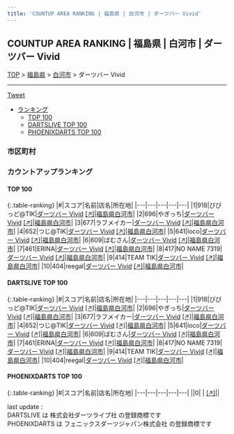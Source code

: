 ```yaml
---
title: 'COUNTUP AREA RANKING | 福島県 | 白河市 | ダーツバー Vivid'
---
```

## COUNTUP AREA RANKING | 福島県 | 白河市 | ダーツバー Vivid

[TOP](/darts/rank/) > [福島県](/darts/rank/福島県/) > [白河市](/darts/rank/福島県/白河市/) > ダーツバー Vivid

___

<a href="https://twitter.com/share?ref_src=twsrc%5Etfw" data-text="COUNTUP AREA RANKING | 福島県白河市ダーツバー Vivid" class="twitter-share-button" data-hashtags="DARTSLIVE,PHOENIXDARTS,darts,ダーツ" data-show-count="false">Tweet</a>

* [ランキング](#カウントアップランキング)
    * [TOP 100](#top-100)
    * [DARTSLIVE TOP 100](#dartslive-top-100)
    * [PHOENIXDARTS TOP 100](#phoenixdarts-top-100)

### 市区町村

<ul>

</ul>

### カウントアップランキング

#### TOP 100



{:.table-ranking}
|#|スコア|名前|店名|所在地|
|---|---|---|---|---|
|1|918|<span class="rank-name-dl">びびっど@TIK</span>|<a href="/darts/rank/shops/7aa955810b5153620d9b047a20a7ba1e.html">ダーツバー Vivid</a> <a href="https://search.dartslive.com/jp/shop/7aa955810b5153620d9b047a20a7ba1e">[↗]</a>|<a href="/darts/rank/福島県/白河市">福島県白河市</a>|
|2|696|<span class="rank-name-dl">やぎっち</span>|<a href="/darts/rank/shops/7aa955810b5153620d9b047a20a7ba1e.html">ダーツバー Vivid</a> <a href="https://search.dartslive.com/jp/shop/7aa955810b5153620d9b047a20a7ba1e">[↗]</a>|<a href="/darts/rank/福島県/白河市">福島県白河市</a>|
|3|677|<span class="rank-name-dl">ラフメイカー</span>|<a href="/darts/rank/shops/7aa955810b5153620d9b047a20a7ba1e.html">ダーツバー Vivid</a> <a href="https://search.dartslive.com/jp/shop/7aa955810b5153620d9b047a20a7ba1e">[↗]</a>|<a href="/darts/rank/福島県/白河市">福島県白河市</a>|
|4|652|<span class="rank-name-dl">つじ@TIK</span>|<a href="/darts/rank/shops/7aa955810b5153620d9b047a20a7ba1e.html">ダーツバー Vivid</a> <a href="https://search.dartslive.com/jp/shop/7aa955810b5153620d9b047a20a7ba1e">[↗]</a>|<a href="/darts/rank/福島県/白河市">福島県白河市</a>|
|5|641|<span class="rank-name-dl">loco</span>|<a href="/darts/rank/shops/7aa955810b5153620d9b047a20a7ba1e.html">ダーツバー Vivid</a> <a href="https://search.dartslive.com/jp/shop/7aa955810b5153620d9b047a20a7ba1e">[↗]</a>|<a href="/darts/rank/福島県/白河市">福島県白河市</a>|
|6|609|<span class="rank-name-dl">ばむさん</span>|<a href="/darts/rank/shops/7aa955810b5153620d9b047a20a7ba1e.html">ダーツバー Vivid</a> <a href="https://search.dartslive.com/jp/shop/7aa955810b5153620d9b047a20a7ba1e">[↗]</a>|<a href="/darts/rank/福島県/白河市">福島県白河市</a>|
|7|461|<span class="rank-name-dl">ERINA</span>|<a href="/darts/rank/shops/7aa955810b5153620d9b047a20a7ba1e.html">ダーツバー Vivid</a> <a href="https://search.dartslive.com/jp/shop/7aa955810b5153620d9b047a20a7ba1e">[↗]</a>|<a href="/darts/rank/福島県/白河市">福島県白河市</a>|
|8|417|<span class="rank-name-dl">NO NAME 7319</span>|<a href="/darts/rank/shops/7aa955810b5153620d9b047a20a7ba1e.html">ダーツバー Vivid</a> <a href="https://search.dartslive.com/jp/shop/7aa955810b5153620d9b047a20a7ba1e">[↗]</a>|<a href="/darts/rank/福島県/白河市">福島県白河市</a>|
|9|414|<span class="rank-name-dl">TEAM TIK</span>|<a href="/darts/rank/shops/7aa955810b5153620d9b047a20a7ba1e.html">ダーツバー Vivid</a> <a href="https://search.dartslive.com/jp/shop/7aa955810b5153620d9b047a20a7ba1e">[↗]</a>|<a href="/darts/rank/福島県/白河市">福島県白河市</a>|
|10|404|<span class="rank-name-dl">reegal</span>|<a href="/darts/rank/shops/7aa955810b5153620d9b047a20a7ba1e.html">ダーツバー Vivid</a> <a href="https://search.dartslive.com/jp/shop/7aa955810b5153620d9b047a20a7ba1e">[↗]</a>|<a href="/darts/rank/福島県/白河市">福島県白河市</a>|


#### DARTSLIVE TOP 100



{:.table-ranking}
|#|スコア|名前|店名|所在地|
|---|---|---|---|---|
|1|918|<span class="rank-name-dl">びびっど@TIK</span>|<a href="/darts/rank/shops/7aa955810b5153620d9b047a20a7ba1e.html">ダーツバー Vivid</a> <a href="https://search.dartslive.com/jp/shop/7aa955810b5153620d9b047a20a7ba1e">[↗]</a>|<a href="/darts/rank/福島県/白河市">福島県白河市</a>|
|2|696|<span class="rank-name-dl">やぎっち</span>|<a href="/darts/rank/shops/7aa955810b5153620d9b047a20a7ba1e.html">ダーツバー Vivid</a> <a href="https://search.dartslive.com/jp/shop/7aa955810b5153620d9b047a20a7ba1e">[↗]</a>|<a href="/darts/rank/福島県/白河市">福島県白河市</a>|
|3|677|<span class="rank-name-dl">ラフメイカー</span>|<a href="/darts/rank/shops/7aa955810b5153620d9b047a20a7ba1e.html">ダーツバー Vivid</a> <a href="https://search.dartslive.com/jp/shop/7aa955810b5153620d9b047a20a7ba1e">[↗]</a>|<a href="/darts/rank/福島県/白河市">福島県白河市</a>|
|4|652|<span class="rank-name-dl">つじ@TIK</span>|<a href="/darts/rank/shops/7aa955810b5153620d9b047a20a7ba1e.html">ダーツバー Vivid</a> <a href="https://search.dartslive.com/jp/shop/7aa955810b5153620d9b047a20a7ba1e">[↗]</a>|<a href="/darts/rank/福島県/白河市">福島県白河市</a>|
|5|641|<span class="rank-name-dl">loco</span>|<a href="/darts/rank/shops/7aa955810b5153620d9b047a20a7ba1e.html">ダーツバー Vivid</a> <a href="https://search.dartslive.com/jp/shop/7aa955810b5153620d9b047a20a7ba1e">[↗]</a>|<a href="/darts/rank/福島県/白河市">福島県白河市</a>|
|6|609|<span class="rank-name-dl">ばむさん</span>|<a href="/darts/rank/shops/7aa955810b5153620d9b047a20a7ba1e.html">ダーツバー Vivid</a> <a href="https://search.dartslive.com/jp/shop/7aa955810b5153620d9b047a20a7ba1e">[↗]</a>|<a href="/darts/rank/福島県/白河市">福島県白河市</a>|
|7|461|<span class="rank-name-dl">ERINA</span>|<a href="/darts/rank/shops/7aa955810b5153620d9b047a20a7ba1e.html">ダーツバー Vivid</a> <a href="https://search.dartslive.com/jp/shop/7aa955810b5153620d9b047a20a7ba1e">[↗]</a>|<a href="/darts/rank/福島県/白河市">福島県白河市</a>|
|8|417|<span class="rank-name-dl">NO NAME 7319</span>|<a href="/darts/rank/shops/7aa955810b5153620d9b047a20a7ba1e.html">ダーツバー Vivid</a> <a href="https://search.dartslive.com/jp/shop/7aa955810b5153620d9b047a20a7ba1e">[↗]</a>|<a href="/darts/rank/福島県/白河市">福島県白河市</a>|
|9|414|<span class="rank-name-dl">TEAM TIK</span>|<a href="/darts/rank/shops/7aa955810b5153620d9b047a20a7ba1e.html">ダーツバー Vivid</a> <a href="https://search.dartslive.com/jp/shop/7aa955810b5153620d9b047a20a7ba1e">[↗]</a>|<a href="/darts/rank/福島県/白河市">福島県白河市</a>|
|10|404|<span class="rank-name-dl">reegal</span>|<a href="/darts/rank/shops/7aa955810b5153620d9b047a20a7ba1e.html">ダーツバー Vivid</a> <a href="https://search.dartslive.com/jp/shop/7aa955810b5153620d9b047a20a7ba1e">[↗]</a>|<a href="/darts/rank/福島県/白河市">福島県白河市</a>|


#### PHOENIXDARTS TOP 100



{:.table-ranking}
|#|スコア|名前|店名|所在地|
|---|---|---|---|---|
||0|<span class="rank-name-dl"> </span>|<a href="/darts/rank/shops/.html"></a> <a href="">[↗]</a>|<a href="/darts/rank//"></a>|


<div class="footer border-top border-gray-light mt-5 pt-3 text-right text-gray">
    last update : <span style="font-weight: italic" id="foot_last_modified"></span><br />
    DARTSLIVE は 株式会社ダーツライブ社 の登録商標です<br />
    PHOENIXDARTS は フェニックスダーツジャパン株式会社 の登録商標です<br />
</div>

<script src="https://cdnjs.cloudflare.com/ajax/libs/jquery.tablesorter/2.31.3/js/jquery.tablesorter.min.js" integrity="sha512-qzgd5cYSZcosqpzpn7zF2ZId8f/8CHmFKZ8j7mU4OUXTNRd5g+ZHBPsgKEwoqxCtdQvExE5LprwwPAgoicguNg==" crossorigin="anonymous" referrerpolicy="no-referrer"></script>
<link rel="stylesheet" href="https://cdnjs.cloudflare.com/ajax/libs/jquery.tablesorter/2.31.3/css/theme.default.min.css" integrity="sha512-wghhOJkjQX0Lh3NSWvNKeZ0ZpNn+SPVXX1Qyc9OCaogADktxrBiBdKGDoqVUOyhStvMBmJQ8ZdMHiR3wuEq8+w==" crossorigin="anonymous" referrerpolicy="no-referrer" />
<script>
$(function() {
    $(".table-ranking").tablesorter({sortList:[[0, 0]]});
    $("#foot_last_modified").text(formatDate(new Date(document.lastModified), 'yyyy-MM-dd HH:mm:ss'));
});
</script>

<script async src="https://platform.twitter.com/widgets.js" charset="utf-8"></script>